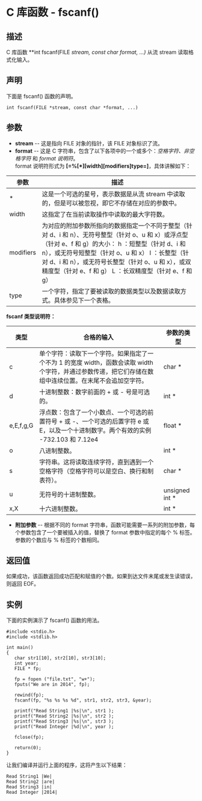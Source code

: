 
# C 库函数 - fscanf()



## 描述

C 库函数 **int fscanf(FILE *stream, const char *format, ...)** 从流 stream 读取格式化输入。

## 声明

下面是 fscanf() 函数的声明。

```
int fscanf(FILE *stream, const char *format, ...)

```

## 参数

*   **stream** -- 这是指向 FILE 对象的指针，该 FILE 对象标识了流。
*   **format** -- 这是 C 字符串，包含了以下各项中的一个或多个：_空格字符、非空格字符_ 和 _format 说明符_。  
    format 说明符形式为 **[=%[*][width][modifiers]type=]**，具体讲解如下：

| 参数 | 描述 |
| --- | --- |
| * | 这是一个可选的星号，表示数据是从流 stream 中读取的，但是可以被忽视，即它不存储在对应的参数中。 |
| width | 这指定了在当前读取操作中读取的最大字符数。 |
| modifiers | 为对应的附加参数所指向的数据指定一个不同于整型（针对 d、i 和 n）、无符号整型（针对 o、u 和 x）或浮点型（针对 e、f 和 g）的大小： h ：短整型（针对 d、i 和 n），或无符号短整型（针对 o、u 和 x） l ：长整型（针对 d、i 和 n），或无符号长整型（针对 o、u 和 x），或双精度型（针对 e、f 和 g） L ：长双精度型（针对 e、f 和 g） |
| type | 一个字符，指定了要被读取的数据类型以及数据读取方式。具体参见下一个表格。 |

**fscanf 类型说明符：**

| 类型 | 合格的输入 | 参数的类型 |
| --- | --- | --- |
| c | 单个字符：读取下一个字符。如果指定了一个不为 1 的宽度 width，函数会读取 width 个字符，并通过参数传递，把它们存储在数组中连续位置。在末尾不会追加空字符。 | char * |
| d | 十进制整数：数字前面的 + 或 - 号是可选的。 | int * |
| e,E,f,g,G | 浮点数：包含了一个小数点、一个可选的前置符号 + 或 -、一个可选的后置字符 e 或 E，以及一个十进制数字。两个有效的实例 -732.103 和 7.12e4 | float * |
| o | 八进制整数。 | int * |
| s | 字符串。这将读取连续字符，直到遇到一个空格字符（空格字符可以是空白、换行和制表符）。 | char * |
| u | 无符号的十进制整数。 | unsigned int * |
| x,X | 十六进制整数。 | int * |

*   **附加参数** -- 根据不同的 format 字符串，函数可能需要一系列的附加参数，每个参数包含了一个要被插入的值，替换了 format 参数中指定的每个 % 标签。参数的个数应与 % 标签的个数相同。

## 返回值

如果成功，该函数返回成功匹配和赋值的个数。如果到达文件末尾或发生读错误，则返回 EOF。

## 实例

下面的实例演示了 fscanf() 函数的用法。

```
#include <stdio.h>
#include <stdlib.h>

int main()
{
   char str1[10], str2[10], str3[10];
   int year;
   FILE * fp;

   fp = fopen ("file.txt", "w+");
   fputs("We are in 2014", fp);

   rewind(fp);
   fscanf(fp, "%s %s %s %d", str1, str2, str3, &year);

   printf("Read String1 |%s|\n", str1 );
   printf("Read String2 |%s|\n", str2 );
   printf("Read String3 |%s|\n", str3 );
   printf("Read Integer |%d|\n", year );

   fclose(fp);

   return(0);
}

```

让我们编译并运行上面的程序，这将产生以下结果：

```
Read String1 |We|
Read String2 |are|
Read String3 |in|
Read Integer |2014|

```




